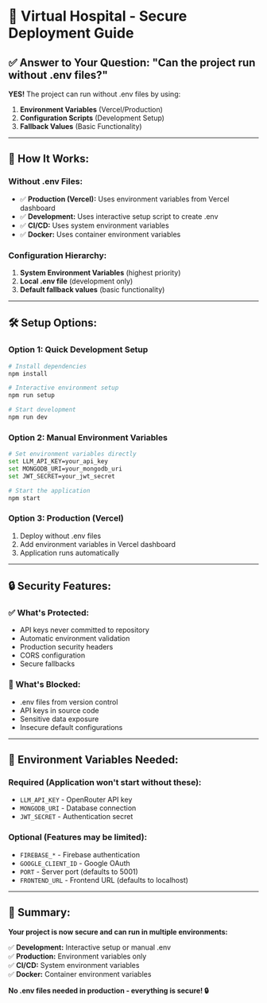 # 🏥 Virtual Hospital - Secure Deployment Guide

## ✅ **Answer to Your Question: "Can the project run without .env files?"**

**YES!** The project can run without .env files by using:

1. **Environment Variables** (Vercel/Production)
2. **Configuration Scripts** (Development Setup)
3. **Fallback Values** (Basic Functionality)

---

## 🚀 **How It Works:**

### **Without .env Files:**
- ✅ **Production (Vercel):** Uses environment variables from Vercel dashboard
- ✅ **Development:** Uses interactive setup script to create .env
- ✅ **CI/CD:** Uses system environment variables
- ✅ **Docker:** Uses container environment variables

### **Configuration Hierarchy:**
1. **System Environment Variables** (highest priority)
2. **Local .env file** (development only)
3. **Default fallback values** (basic functionality)

---

## 🛠️ **Setup Options:**

### **Option 1: Quick Development Setup**
```bash
# Install dependencies
npm install

# Interactive environment setup
npm run setup

# Start development
npm run dev
```

### **Option 2: Manual Environment Variables**
```bash
# Set environment variables directly
set LLM_API_KEY=your_api_key
set MONGODB_URI=your_mongodb_uri
set JWT_SECRET=your_jwt_secret

# Start the application
npm start
```

### **Option 3: Production (Vercel)**
1. Deploy without .env files
2. Add environment variables in Vercel dashboard
3. Application runs automatically

---

## 🔒 **Security Features:**

### **✅ What's Protected:**
- API keys never committed to repository
- Automatic environment validation
- Production security headers
- CORS configuration
- Secure fallbacks

### **🚫 What's Blocked:**
- .env files from version control
- API keys in source code
- Sensitive data exposure
- Insecure default configurations

---

## 🎯 **Environment Variables Needed:**

### **Required (Application won't start without these):**
- `LLM_API_KEY` - OpenRouter API key
- `MONGODB_URI` - Database connection
- `JWT_SECRET` - Authentication secret

### **Optional (Features may be limited):**
- `FIREBASE_*` - Firebase authentication
- `GOOGLE_CLIENT_ID` - Google OAuth
- `PORT` - Server port (defaults to 5001)
- `FRONTEND_URL` - Frontend URL (defaults to localhost)

---

## 🎉 **Summary:**

**Your project is now secure and can run in multiple environments:**

✅ **Development:** Interactive setup or manual .env  
✅ **Production:** Environment variables only  
✅ **CI/CD:** System environment variables  
✅ **Docker:** Container environment variables  

**No .env files needed in production - everything is secure! 🔒**
